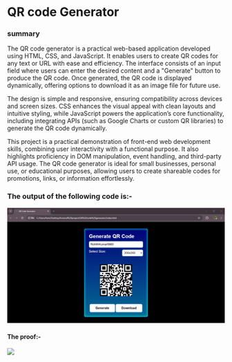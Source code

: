 <h1>
  QR code Generator
</h1>
<h3>
  summary 
</h3>
<p>
  The QR code generator is a practical web-based application developed using HTML, CSS, and JavaScript. It enables users to create QR codes for any text or URL with ease and efficiency. The interface consists of an input field where users can enter the desired content and a "Generate" button to produce the QR code. Once generated, the QR code is displayed dynamically, offering options to download it as an image file for future use.

The design is simple and responsive, ensuring compatibility across devices and screen sizes. CSS enhances the visual appeal with clean layouts and intuitive styling, while JavaScript powers the application’s core functionality, including integrating APIs (such as Google Charts or custom QR libraries) to generate the QR code dynamically.

This project is a practical demonstration of front-end web development skills, combining user interactivity with a functional purpose. It also highlights proficiency in DOM manipulation, event handling, and third-party API usage. The QR code generator is ideal for small businesses, personal use, or educational purposes, allowing users to create shareable codes for promotions, links, or information effortlessly.
</p>
<h3>
  The output of the following code is:-
</h3>
<img src = "output.png">
<h4>
  The proof:-
</h4>
<img src = "proof.png">
